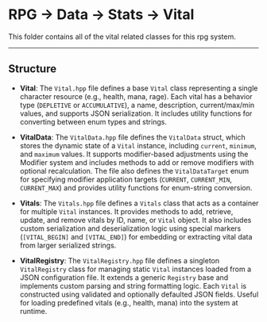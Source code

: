 # RPG -> Data -> Stats -> Vital

This folder contains all of the vital related classes for this rpg system.

---

## Structure
- **Vital**: The `Vital.hpp` file defines a base `Vital` class representing a single character resource (e.g., health, mana, rage). Each vital has a behavior type (`DEPLETIVE` or `ACCUMULATIVE`), a name, description, current/max/min values, and supports JSON serialization. It includes utility functions for converting between enum types and strings.

- **VitalData**: The `VitalData.hpp` file defines the `VitalData` struct, which stores the dynamic state of a `Vital` instance, including `current`, `minimum`, and `maximum` values. It supports modifier-based adjustments using the Modifier system and includes methods to add or remove modifiers with optional recalculation. The file also defines the `VitalDataTarget` enum for specifying modifier application targets (`CURRENT`, `CURRENT_MIN`, `CURRENT_MAX`) and provides utility functions for enum-string conversion.

- **Vitals**: The `Vitals.hpp` file defines a `Vitals` class that acts as a container for multiple `Vital` instances. It provides methods to add, retrieve, update, and remove vitals by ID, name, or `Vital` object. It also includes custom serialization and deserialization logic using special markers (`[VITAL_BEGIN]` and `[VITAL_END]`) for embedding or extracting vital data from larger serialized strings.

- **VitalRegistry**: The `VitalRegistry.hpp` file defines a singleton `VitalRegistry` class for managing static `Vital` instances loaded from a JSON configuration file. It extends a generic `Registry` base and implements custom parsing and string formatting logic. Each `Vital` is constructed using validated and optionally defaulted JSON fields. Useful for loading predefined vitals (e.g., health, mana) into the system at runtime.
